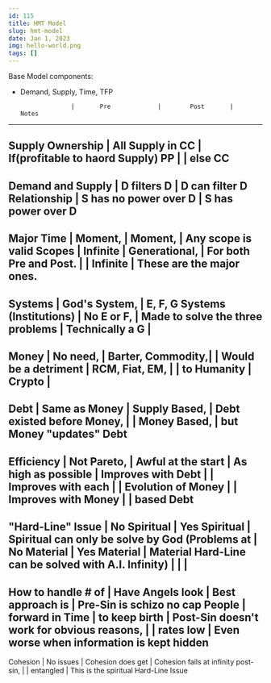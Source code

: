 ```yaml
---
id: 115
title: HMT Model
slug: hmt-model
date: Jan 1, 2023
img: hello-world.png
tags: []
---
```


Base Model components:
* Demand, Supply, Time, TFP


                    |       Pre             |        Post       |       Notes
-----------------------------------------------------------------------------------
Supply Ownership    | All Supply in CC      | If(profitable to haord Supply) PP
                    |                       | else CC
-----------------------------------------------------------------------------------
Demand and Supply   | D filters D           | D can filter D
Relationship        | S has no power over D | S has power over D
-----------------------------------------------------------------------------------
Major Time          | Moment,               | Moment,           | Any scope is valid
Scopes              | Infinite              | Generational,     | For both Pre and Post.
                    |                       | Infinite          | These are the major ones.
-----------------------------------------------------------------------------------
Systems             | God's System,         | E, F, G Systems 
(Institutions)      | No E or F,            | Made to solve the three problems
                    | Technically a G       |
-----------------------------------------------------------------------------------
Money               | No need,              | Barter, Commodity,| 
                    | Would be a detriment  | RCM, Fiat, EM,    |
                    | to Humanity           | Crypto            | 
-----------------------------------------------------------------------------------
Debt                | Same as Money         | Supply Based,     | Debt existed before Money,
                    |                       | Money Based,      | but Money "updates" Debt
-----------------------------------------------------------------------------------
Efficiency          | Not Pareto,           | Awful at the start
                    | As high as possible   | Improves with Debt
                    |                       | Improves with each
                    |                       | Evolution of Money
                    |                       | Improves with Money
                    |                       | based Debt
-----------------------------------------------------------------------------------
"Hard-Line" Issue   | No Spiritual          | Yes Spiritual     | Spiritual can only be solve by God
(Problems at        | No Material           | Yes Material      | Material Hard-Line can be solved with A.I.
Infinity)           |                       |                   | 
-----------------------------------------------------------------------------------
How to handle # of  | Have Angels look      | Best approach is  | Pre-Sin is schizo no cap
People              | forward in Time       | to keep birth     | Post-Sin doesn't work for obvious reasons,
                    |                       | rates low         | Even worse when information is kept hidden
-----------------------------------------------------------------------------------
Cohesion            | No issues             | Cohesion does get | Cohesion fails at infinity post-sin,
                    |                       | entangled         | This is the spiritual Hard-Line Issue